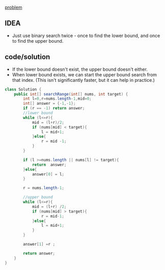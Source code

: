 [problem](https://leetcode.com/problems/find-first-and-last-position-of-element-in-sorted-array/)

## IDEA
- Just use binary search twice - once to find the lower bound, and once to find the upper bound.



## code/solution
- If the lower bound doesn't exist, the upper bound doesn't either.
- When lower bound exists, we can start the upper bound search from that index. (This isn't significantly faster, but it can help in practice.)

```java
class Solution {
    public int[] searchRange(int[] nums, int target) {
        int l=0,r=nums.length-1,mid=0;
        int[] answer = {-1,-1};
        if (r == -1) return answer;
        //lower bound
        while (l<=r){
            mid = (l+r)/2;
            if (nums[mid] < target){
                l = mid+1;
            }else{
                r = mid -1;
            }
        }

        if (l >=nums.length || nums[l] != target){
            return  answer;
        }else{
            answer[0] = l;
        }

        r = nums.length-1;

        //upper bound
        while (l<=r){
            mid = (l+r) /2;
            if (nums[mid] > target){
                r = mid-1;
            }else{
                l = mid+1;
            }
        }

        answer[1] =r ;

        return answer;
    }
}
```
